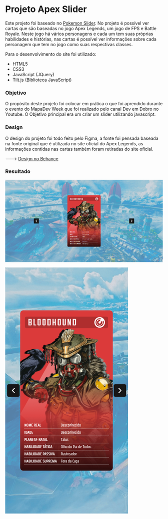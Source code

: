 # Projeto Apex Slider

Este projeto foi baseado no [Pokemon Slider](https://github.com/cristianescs/projeto-pokemon-slider-mapadev-week).
No projeto é possível ver cartas que são baseadas no jogo Apex Legends, um jogo de FPS e Battle Royale. Neste jogo há vários personagens e cada um tem suas próprias habilidades e histórias, nas cartas é possível ver informações sobre cada personagem que tem no jogo como suas respectivas classes.

Para o desenvolvimento do site foi utilizado:
- HTML5
- CSS3
- JavaScript (JQuery)
- Tilt.js (Biblioteca JavaScript)

### Objetivo

O propósito deste projeto foi colocar em prática o que foi aprendido durante o evento do MapaDev Week que foi realizado pelo canal Dev em Dobro no Youtube. O Objetivo principal era um criar um slider utilizando javascript.

### Design

O design do projeto foi todo feito pelo Figma, a fonte foi pensada baseada na fonte original que é utilizada no site oficial do Apex Legends, as informações contidas nas cartas também foram retiradas do site oficial.

---> [Design no Behance](https://www.behance.net/gallery/149967031/Apex-Legends-Card-Design)

### Resultado

![Printscreen do resultado no navegador](./img/resultado-site-img.png)

![](./img/Pixel-3-3-XL-393x786.png)


